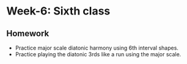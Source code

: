 # Week-6: Sixth class

## Homework

- Practice major scale diatonic harmony using 6th interval shapes.
- Practice playing the diatonic 3rds like a run using the major scale.
